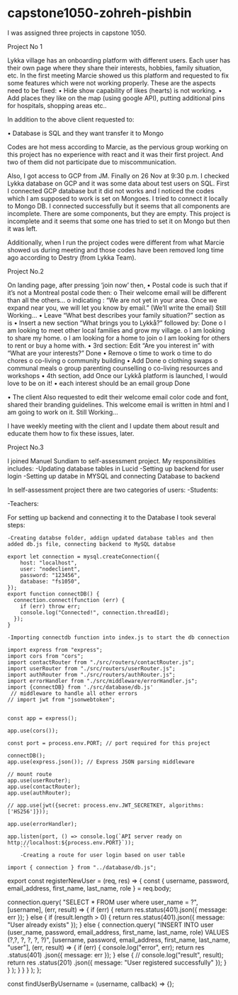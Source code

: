 # capstone1050-zohreh-pishbin
I was assigned three projects in capstone 1050.

Project No 1

Lykka village has an onboarding platform with different users. Each user has their own page where they share their interests, hobbies, family situation, etc. In the first meeting Marcie showed us this platform and requested to fix some features which were not working properly. These are the aspects need to be fixed:
•	Hide show capability of likes (hearts) is not working.
•	Add places they like on the map (using google API), putting additional pins for hospitals, shopping areas etc..

In addition to the above client requested to:

•	Database is SQL and they want transfer it to Mongo

Codes are hot mess according to Marcie, as the pervious group working on this project has no experience with react and it was their first project. And two of them did not participate due to miscommunication.

Also, I got access to GCP from JM. Finally on 26 Nov at 9:30 p.m. I checked Lykka database on GCP and it was some data about test users on SQL. First I connected GCP database but it did not works and I noticed the codes which I am supposed to work is set on Mongoes. I tried to connect it locally to Mongo DB. I connected successfully but it seems that all components are incomplete. There are some components, but they are empty. This project is incomplete and it seems that some one has tried to set it on Mongo but then it was left.

Additionally, when I run the project codes were different from what Marcie showed us during meeting and those codes have been removed long time ago according to Destry (from Lykka Team).

Project No.2

On landing page, after pressing ‘join now’ then,
•	Postal code is such that if it’s not a Montreal postal code then:
o	Their welcome email will be different than all the others...
o	indicating : “We are not yet in your area. Once we expand near you, we will let you know by email.” (We’ll write the email)    Still Working…
•	Leave “What best describes your family situation?” section as is
•	Insert a new section “What brings you to Lykkå?” followed by:    Done
o	I am looking to meet other local families and grow my village. 
o	I am looking to share my home.
o	I am looking for a home to join
o	I am looking for others to rent or buy a home with.
•	3rd section: Edit “Are you interest in” with “What are your interests?”    Done
•	Remove
o	time to work
o	time to do chores
o	co-living
o	community building
•	Add    Done
o	clothing swaps
o	communal meals
o	group parenting counselling 
o	co-living resources and workshops
•	4th section, add Once our Lykkå platform is launched, I would love to be on it!
•	each interest should be an email group    Done

•	The client Also requested to edit their welcome email color code and font, shared their branding guidelines. This welcome email is written in html and I am going to work on it. Still Working…

I have weekly meeting with the client and I update them about result and educate them how to fix these issues, later.


Project No.3

I joined Manuel Sundiam to self-assessment project. 
My responsiblities includes:
-Updating database tables in Lucid
-Setting up backend for user login
-Setting up databe in MYSQL and connecting Database to backend

In self-assessment project there are two categories of users:
-Students:

-Teachers:

For setting up backend and connecting it to the Database I took several steps:

    -Creating databse folder, addign updated database tables and then added db.js file, connecting backend to MySQL databse

```
export let connection = mysql.createConnection({
    host: "localhost",
    user: "nodeclient",
    password: "123456",
    database: "fs1050",
});
export function connectDB() {
  connection.connect(function (err) {
    if (err) throw err;
    console.log("Connected!", connection.threadId);
  });
}
```

    -Importing connectdb function into index.js to start the db connection

```
import express from "express"; 
import cors from "cors";
import contactRouter from "./src/routers/contactRouter.js";
import userRouter from "./src/routers/userRouter.js";
import authRouter from "./src/routers/authRouter.js";
import errorHandler from "./src/middleware/errorHandler.js";
import {connectDB} from './src/database/db.js'
 // middleware to handle all other errors
// import jwt from "jsonwebtoken";


const app = express(); 

app.use(cors());

const port = process.env.PORT; // port required for this project

connectDB();
app.use(express.json()); // Express JSON parsing middleware

// mount route
app.use(userRouter);
app.use(contactRouter);
app.use(authRouter);

// app.use(jwt({secret: process.env.JWT_SECRETKEY, algorithms: ['HS256']}));

app.use(errorHandler);

app.listen(port, () => console.log(`API server ready on http://localhost:${process.env.PORT}`));
    ```
    -Creating a route for user login based on user table
```
    import { connection } from "../database/db.js";

export const registerNewUser = (req, res) => {
  const { username, password, email_address, first_name, last_name, role } =
    req.body;

  connection.query(
    "SELECT * FROM user where user_name = ?",
    [username],
    (err, result) => {
      if (err) {
        return res.status(401).json({ message: err });
      } else {
        if (result.length > 0) {
          return res.status(401).json({ message: "User already exists" });
        } else {
          connection.query(
            "INSERT INTO user (user_name, password, email_address, first_name, last_name, role) VALUES (?,?, ?, ?, ?, ?)",
            [username, password, email_address, first_name, last_name, "user"],
            (err, result) => {
              if (err) {
                console.log("error", err);
                return res
                  .status(401)
                  .json({ message: err });
              } else {
                // console.log("result", result);
                return res
                  .status(201)
                  .json({ message: "User registered successfully" });
              }
            }
          );
        }
      }
    }
  );
};

const findUserByUsername = (username, callback) => {};
```
